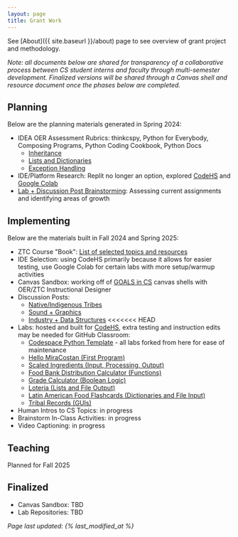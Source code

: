 ```yaml
---
layout: page
title: Grant Work
---
```


See [About]({{ site.baseurl }}/about) page to see overview of grant project and methodology.

_Note: all documents below are shared for transparency of a collaborative process between CS student interns and faculty through multi-semester development. Finalized versions will be shared through a Canvas shell and resource document once the phases below are completed._

## Planning

Below are the planning materials generated in Spring 2024:

- IDEA OER Assessment Rubrics: thinkcspy, Python for Everybody, Composing Programs, Python Coding Cookbook, Python Docs
  - [Inheritance](https://docs.google.com/spreadsheets/d/1AfVOUIk1CYbxDsIXFJVDTNrVkIwC9Fm-tWHcSuwKSxU/edit?usp=sharing)
  - [Lists and Dictionaries](https://docs.google.com/spreadsheets/d/1eZ-Uqn2h_qwYpFO-xR6pekr9T_JfhNr1tg0HVjLLOSw/edit?usp=sharing)
  - [Exception Handling](https://docs.google.com/spreadsheets/d/1eNwTG2W440Pc7xFyslgOiDmnTffdNEpK1apxJpad_q8/edit?usp=sharing)
- IDE/Platform Research: Replit no longer an option, explored [CodeHS](https://codehs.com/) and [Google Colab](https://colab.research.google.com/)
- [Lab + Discussion Post Brainstorming](https://docs.google.com/spreadsheets/d/193aQqEYcAw8CuuXU1deYpJYzWN_eNVjqC1AkklMhtNk/edit?usp=sharing): Assessing current assignments and identifying areas of growth

## Implementing

Below are the materials built in Fall 2024 and Spring 2025:

- ZTC Course "Book": [List of selected topics and resources](https://docs.google.com/spreadsheets/d/10G0nflkJyO_8tcQbuAXVOxZ61q2ZfL8z6aybSP71emk/edit?usp=sharing)
- IDE Selection: using CodeHS primarily because it allows for easier testing, use Google Colab for certain labs with more setup/warmup activities
- Canvas Sandbox: working off of [GOALS in CS](https://miracostacs.github.io/curriculum.html) canvas shells with OER/ZTC Instructional Designer
- Discussion Posts:
  - [Native/Indigenous Tribes](https://docs.google.com/document/d/1kjzEwAlF618eXTiId6djGS31G1vqy-n9wERBXZ4etBQ/edit?usp=sharing)
  - [Sound + Graphics](https://docs.google.com/document/d/1wFh2P13fI2xSC4RsuFm9fNT7L7gjOidJ0-dDfHs8kaA/edit?usp=sharing)
  - [Industry + Data Structures](https://docs.google.com/document/d/1uzYlEkakWgtG7gzArpKeQrWKuqAgXP9zPOODKrhIsJ0/edit?usp=sharing)
    <<<<<<< HEAD
- Labs: hosted and built for [CodeHS](https://codehs.com/), extra testing and instruction edits may be needed for GitHub Classroom:
  - [Codespace Python Template](https://github.com/MiraCostaCS/MCC-Python-Codespace-Template) - all labs forked from here for ease of maintenance
  - [Hello MiraCostan (First Program)](https://github.com/MiraCostaCS/CS138-L01-HelloMiraCostan)
  - [Scaled Ingredients (Input, Processing, Output)](https://github.com/MiraCostaCS/CS138-L02-ScaledIngredients)
  - [Food Bank Distribution Calculator (Functions)](https://github.com/MiraCostaCS/CS138-L03-Food-Bank/)
  - [Grade Calculator (Boolean Logic)](https://github.com/MiraCostaCS/CS138-L04-GradeCalculator)
  - [Loteria (Lists and File Output)](https://github.com/MiraCostaCS/CS138-L09-Loteria)
  - [Latin American Food Flashcards (Dictionaries and File Input)](https://github.com/MiraCostaCS/CS138-L11-LatAm-Foods)
  - [Tribal Records (GUIs)](https://github.com/MiraCostaCS/CS138-L14-Tribe-GUI)
- Human Intros to CS Topics: in progress
- Brainstorm In-Class Activities: in progress
- Video Captioning: in progress

## Teaching

Planned for Fall 2025

## Finalized

- Canvas Sandbox: TBD
- Lab Repositories: TBD

_Page last updated: {% last_modified_at %}_
